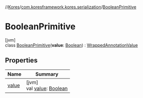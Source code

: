 //[Kores](../../../index.md)/[com.koresframework.kores.serialization](../index.md)/[BooleanPrimitive](index.md)

# BooleanPrimitive

[jvm]\
class [BooleanPrimitive](index.md)(**value**: [Boolean](https://kotlinlang.org/api/latest/jvm/stdlib/kotlin/-boolean/index.html)) : [WrappedAnnotationValue](../-wrapped-annotation-value/index.md)

## Properties

| Name | Summary |
|---|---|
| [value](value.md) | [jvm]<br>val [value](value.md): [Boolean](https://kotlinlang.org/api/latest/jvm/stdlib/kotlin/-boolean/index.html) |
